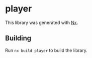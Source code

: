 # player

This library was generated with [Nx](https://nx.dev).

## Building

Run `nx build player` to build the library.
